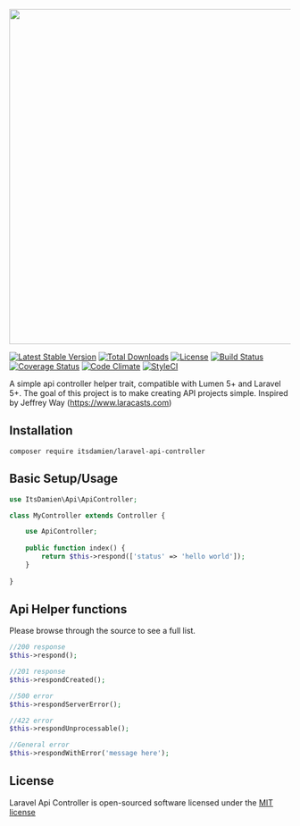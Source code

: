 <p align="center"><img src="https://www.dropbox.com/s/7ryp106t5nq7ito/laravel-api-controller.png?raw=1" width="600"></p>

[![Latest Stable Version](https://poser.pugx.org/itsdamien/laravel-api-controller/v/stable)](https://packagist.org/packages/itsdamien/laravel-api-controller)
[![Total Downloads](https://poser.pugx.org/itsdamien/laravel-api-controller/downloads)](https://packagist.org/packages/itsdamien/laravel-api-controller)
[![License](https://poser.pugx.org/itsdamien/laravel-api-controller/license)](https://packagist.org/packages/itsdamien/laravel-api-controller)
[![Build Status](https://travis-ci.org/itsDamien/laravel-api-controller.svg?branch=master)](https://travis-ci.org/itsDamien/laravel-api-controller)
[![Coverage Status](https://coveralls.io/repos/github/itsDamien/laravel-api-controller/badge.svg?branch=master)](https://coveralls.io/github/itsDamien/laravel-api-controller?branch=master)
[![Code Climate](https://codeclimate.com/repos/58b754014e1b4002920000a9/badges/14e4a50b989e2a51458d/gpa.svg)](https://codeclimate.com/repos/58b754014e1b4002920000a9/feed)
[![StyleCI](https://styleci.io/repos/83411217/shield?branch=master&style=flat)](https://styleci.io/repos/83411217)

A simple api controller helper trait, compatible with Lumen 5+ and Laravel 5+. The goal of this project is to make creating API projects simple. Inspired by Jeffrey Way (https://www.laracasts.com)

## Installation
```composer require itsdamien/laravel-api-controller```

## Basic Setup/Usage
```php
use ItsDamien\Api\ApiController;

class MyController extends Controller {

    use ApiController;
    
    public function index() {
        return $this->respond(['status' => 'hello world']);
    }
    
}
```

## Api Helper functions
Please browse through the source to see a full list.
```php
//200 response
$this->respond();

//201 response
$this->respondCreated();

//500 error
$this->respondServerError();

//422 error
$this->respondUnprocessable();

//General error
$this->respondWithError('message here');
```

## License

Laravel Api Controller is open-sourced software licensed under the [MIT license](http://opensource.org/licenses/MIT)
